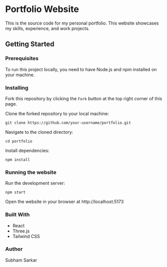 # Portfolio Website

This is the source code for my personal portfolio. This website showcases my skills, experience, and work projects.

## Getting Started

### Prerequisites

To run this project locally, you need to have Node.js and npm installed on your machine.

### Installing

Fork this repository by clicking the `Fork` button at the top right corner of this page.

Clone the forked repository to your local machine:

```
git clone https://github.com/your-username/portfolio.git
```

Navigate to the cloned directory:

```
cd portfolio
```

Install dependencies:

```
npm install
```

### Running the website

Run the development server:

```
npm start
```

Open the website in your browser at http://localhost:5173

### Built With

* React
* Three.js
* Tailwind CSS

### Author

Subham Sarkar















